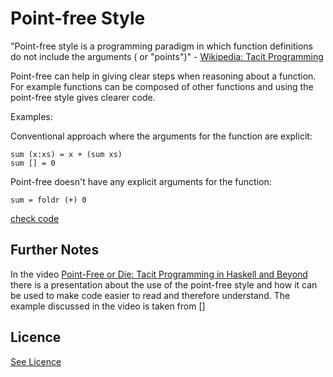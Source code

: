 # Point-free Style

"Point-free style is a programming paradigm in which function definitions do not include the arguments ( or "points")" - [Wikipedia: Tacit Programming](https://en.wikipedia.org/wiki/Tacit_programming)

Point-free can help in giving clear steps when reasoning about a function. For example functions can be composed of other functions and using the point-free style gives clearer code.

Examples:

Conventional approach where the arguments for the function are explicit:

```{haskell}
sum (x:xs) = x + (sum xs)
sum [] = 0
```

Point-free doesn't have any explicit arguments for the function:

```{haskell}
sum = foldr (+) 0
```

[check code](/pointfree.hs)

## Further Notes

In the video [Point-Free or Die: Tacit Programming in Haskell and Beyond](https://www.youtube.com/watch?v=seVSlKazsNk) there is a presentation about the use of the point-free style and how it can be used to make code easier to read and therefore understand.  The example discussed in the video is taken from []

## Licence

[See Licence](/LICENSE)
